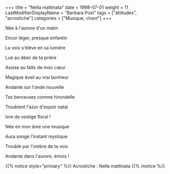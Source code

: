 +++
title = "Nella mattinata"
date = 1998-07-01
weight = 11
LastModifierDisplayName = "Barbara Post"
tags = ["attitudes", "acrostiche"]
categories = ["Musique, chant"]
+++

Née à l'aurore d'un matin

Encor léger, presque enfantin

La voix s'élève en sa lumière

Lue au désir de ta prière

Assise au faîte de mon cœur.

Magique éveil au vrai bonheur

Andante sur l'onde nouvelle

Tes berceuses comme hirondelle

Troublent l'azur d'espoir natal

Ivre de vestige floral !

Née en mon âme une musique

Aura songé l'instant mystique

Troublé par l'ombre de ta voix

Andante dans l'aurore, émois !

{{% notice style="primary" %}}
Acrostiche : Nella mattinata
{{% /notice %}}
